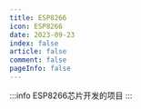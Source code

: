 ```yaml
---
title: ESP8266
icon: ESP8266
date: 2023-09-23
index: false
article: false
comment: false
pageInfo: false
---
```


:::info
ESP8266芯片开发的项目
:::

<AutoCatalog />